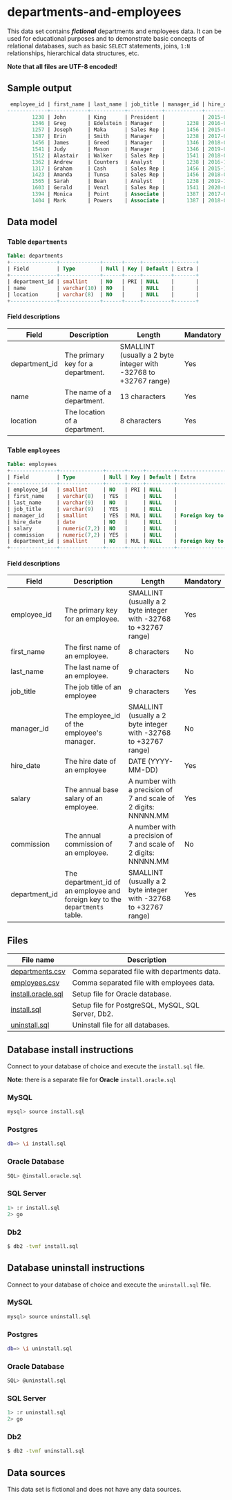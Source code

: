# departments-and-employees

This data set contains ***fictional*** departments and employees data. It can be used for educational purposes and to demonstrate basic concepts of relational databases, such as basic `SELECT` statements, joins, `1:N` relationships, hierarchical data structures, etc.

**Note that all files are UTF-8 encoded!**

## Sample output

```sql
 employee_id | first_name | last_name | job_title | manager_id | hire_date  |  salary  | commission | department_id
-------------+------------+-----------+-----------+------------+------------+----------+------------+---------------
        1238 | John       | King      | President |            | 2015-05-14 | 10000.00 |            |             1
        1346 | Greg       | Edelstein | Manager   |       1238 | 2016-06-17 |  8000.00 |            |             2
        1257 | Joseph     | Maka      | Sales Rep |       1456 | 2015-05-20 |  6000.00 |    1000.00 |             2
        1387 | Erin       | Smith     | Manager   |       1238 | 2017-02-04 |  6000.00 |            |             3
        1456 | James      | Greed     | Manager   |       1346 | 2018-03-12 |  5000.00 |            |             2
        1541 | Judy       | Mason     | Manager   |       1346 | 2019-05-23 |  4450.00 |            |             2
        1512 | Alastair   | Walker    | Sales Rep |       1541 | 2018-07-24 |  3000.00 |     750.00 |             2
        1362 | Andrew     | Counters  | Analyst   |       1238 | 2016-11-03 |  3000.00 |            |             4
        1317 | Graham     | Cash      | Sales Rep |       1456 | 2015-12-08 |  3000.00 |    1500.00 |             2
        1423 | Amanda     | Tunsa     | Sales Rep |       1456 | 2018-02-12 |  3000.00 |    1000.00 |             2
        1565 | Sarah      | Bean      | Analyst   |       1238 | 2019-10-22 |  2000.00 |            |             4
        1603 | Gerald     | Venzl     | Sales Rep |       1541 | 2020-04-02 |  2000.00 |     500.00 |             2
        1394 | Monica     | Point     | Associate |       1387 | 2017-05-13 |  1200.00 |            |             3
        1404 | Mark       | Powers    | Associate |       1387 | 2018-01-14 |  1000.00 |            |             3
```

## Data model

### Table `departments`

```sql
Table: departments
+---------------+-------------+------+-----+---------+-------+
| Field         | Type        | Null | Key | Default | Extra |
+---------------+-------------+------+-----+---------+-------+
| department_id | smallint    | NO   | PRI | NULL    |       |
| name          | varchar(10) | NO   |     | NULL    |       |
| location      | varchar(8)  | NO   |     | NULL    |       |
+---------------+-------------+------+-----+---------+-------+
```

#### Field descriptions

| Field     | Description | Length | Mandatory |
| --------- | ----------- | ------ | --------- |
| department_id | The primary key for a department. | SMALLINT (usually a 2 byte integer with -32768 to +32767 range) | Yes |
| name      | The name of a department. | 13 characters | Yes |
| location | The location of a department. | 8 characters | Yes |

### Table `employees`

```sql
Table: employees
+---------------+--------------+------+-----+---------+-----------------------------------------+
| Field         | Type         | Null | Key | Default | Extra                                   |
+---------------+--------------+------+-----+---------+-----------------------------------------+
| employee_id   | smallint     | NO   | PRI | NULL    |                                         |
| first_name    | varchar(8)   | YES  |     | NULL    |                                         |
| last_name     | varchar(9)   | NO   |     | NULL    |                                         |
| job_title     | varchar(9)   | YES  |     | NULL    |                                         |
| manager_id    | smallint     | YES  | MUL | NULL    | Foreign key to employees.employee_id    |
| hire_date     | date         | NO   |     | NULL    |                                         |
| salary        | numeric(7,2) | NO   |     | NULL    |                                         |
| commission    | numeric(7,2) | YES  |     | NULL    |                                         |
| department_id | smallint     | NO   | MUL | NULL    | Foreign key to deparments.department_id |
+---------------+--------------+------+-----+---------+-----------------------------------------+
```

#### Field descriptions

| Field     | Description | Length | Mandatory |
| --------- | ----------- | ------ | --------- |
| employee_id | The primary key for an employee. | SMALLINT (usually a 2 byte integer with -32768 to +32767 range) | Yes |
| first\_name | The first name of an employee. | 8 characters | No |
| last\_name | The last name of an employee. | 9 characters | No |
| job\_title | The job title of an employee | 9 characters | Yes |
| manager\_id | The employee\_id of the employee's manager. | SMALLINT (usually a 2 byte integer with -32768 to +32767 range) | No |
| hire\_date | The hire date of an employee | DATE (YYYY-MM-DD) | Yes |
| salary | The annual base salary of an employee. | A number with a precision of 7 and scale of 2 digits: NNNNN.MM | Yes |
| commission | The annual commission of an employee. | A number with a precision of 7 and scale of 2 digits: NNNNN.MM | No |
| department\_id | The department\_id of an employee and foreign key to the `departments` table. | SMALLINT (usually a 2 byte integer with -32768 to +32767 range) | Yes| 

## Files
| File name | Description |
| --------- | ------------|
| [departments.csv](departments.csv) | Comma separated file with departments data. |
| [employees.csv](employees.csv) | Comma separated file with employees data. |
| [install.oracle.sql](install.oracle.sql) | Setup file for Oracle database. |
| [install.sql](install.sql) | Setup file for PostgreSQL, MySQL, SQL Server, Db2. |
| [uninstall.sql](uninstall.sql) | Uninstall file for all databases. |

## Database install instructions

Connect to your database of choice and execute the `install.sql` file.  

**Note**: there is a separate file for **Oracle** `install.oracle.sql`

### MySQL
```bash
mysql> source install.sql
```

### Postgres
```bash
db=> \i install.sql
```

### Oracle Database
```bash
SQL> @install.oracle.sql
```

### SQL Server
```bash
1> :r install.sql
2> go
```

### Db2
```bash
$ db2 -tvmf install.sql
```

## Database uninstall instructions

Connect to your database of choice and execute the `uninstall.sql` file.  

### MySQL
```bash
mysql> source uninstall.sql
```

### Postgres
```bash
db=> \i uninstall.sql
```

### Oracle Database
```bash
SQL> @uninstall.sql
```

### SQL Server
```bash
1> :r uninstall.sql
2> go
```

### Db2
```bash
$ db2 -tvmf uninstall.sql
```

## Data sources
This data set is fictional and does not have any data sources.
